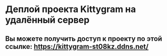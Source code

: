 # Деплой проекта Kittygram на удалённый сервер

## Вы можете получить доступ к проекту по этой ссылке: https://kittygram-st08kz.ddns.net/
